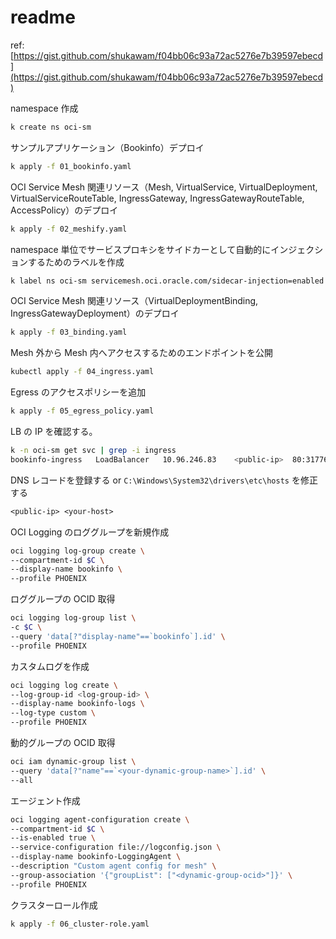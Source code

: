 # readme

ref: [https://gist.github.com/shukawam/f04bb06c93a72ac5276e7b39597ebecd](https://gist.github.com/shukawam/f04bb06c93a72ac5276e7b39597ebecd)

namespace 作成

```bash
k create ns oci-sm
```

サンプルアプリケーション（Bookinfo）デプロイ

```bash
k apply -f 01_bookinfo.yaml
```

OCI Service Mesh 関連リソース（Mesh, VirtualService, VirtualDeployment, VirtualServiceRouteTable, IngressGateway, IngressGatewayRouteTable, AccessPolicy）のデプロイ

```bash
k apply -f 02_meshify.yaml
```

namespace 単位でサービスプロキシをサイドカーとして自動的にインジェクションするためのラベルを作成

```bash
k label ns oci-sm servicemesh.oci.oracle.com/sidecar-injection=enabled
```

OCI Service Mesh 関連リソース（VirtualDeploymentBinding, IngressGatewayDeployment）のデプロイ

```bash
k apply -f 03_binding.yaml
```

Mesh 外から Mesh 内へアクセスするためのエンドポイントを公開

```bash
kubectl apply -f 04_ingress.yaml
```

Egress のアクセスポリシーを追加

```bash
k apply -f 05_egress_policy.yaml
```

LB の IP を確認する。

```bash
k -n oci-sm get svc | grep -i ingress
bookinfo-ingress   LoadBalancer   10.96.246.83    <public-ip>  80:31776/TCP,443:31309/TCP   4m34s
```

DNS レコードを登録する or `C:\Windows\System32\drivers\etc\hosts` を修正する

```txt
<public-ip> <your-host>
```

OCI Logging のロググループを新規作成

```bash
oci logging log-group create \
--compartment-id $C \
--display-name bookinfo \
--profile PHOENIX
```

ロググループの OCID 取得

```bash
oci logging log-group list \
-c $C \
--query 'data[?"display-name"==`bookinfo`].id' \
--profile PHOENIX
```

カスタムログを作成

```bash
oci logging log create \
--log-group-id <log-group-id> \
--display-name bookinfo-logs \
--log-type custom \
--profile PHOENIX
```

動的グループの OCID 取得

```bash
oci iam dynamic-group list \
--query 'data[?"name"==`<your-dynamic-group-name>`].id' \
--all
```

エージェント作成

```bash
oci logging agent-configuration create \
--compartment-id $C \
--is-enabled true \
--service-configuration file://logconfig.json \
--display-name bookinfo-LoggingAgent \
--description "Custom agent config for mesh" \
--group-association '{"groupList": ["<dynamic-group-ocid>"]}' \
--profile PHOENIX
```

クラスターロール作成

```bash
k apply -f 06_cluster-role.yaml
```

